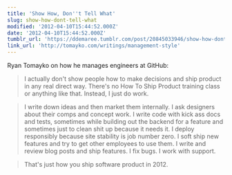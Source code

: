 ```yaml
---
title: 'Show How, Don''t Tell What'
slug: show-how-dont-tell-what
modified: '2012-04-10T15:44:52.000Z'
date: '2012-04-10T15:44:52.000Z'
tumblr_url: 'https://ddemaree.tumblr.com/post/20845033946/show-how-dont-tell-what'
link_url: 'http://tomayko.com/writings/management-style'
---
```

Ryan Tomayko on how he manages engineers at GitHub:

> I actually don't show people how to make decisions and ship product in any real direct way. There's no How To Ship Product training class or anything like that. Instead, I just do work.

> I write down ideas and then market them internally. I ask designers about their comps and concept work. I write code with kick ass docs and tests, sometimes while building out the backend for a feature and sometimes just to clean shit up because it needs it. I deploy responsibly because site stability is job number zero. I soft ship new features and try to get other employees to use them. I write and review blog posts and ship features. I fix bugs. I work with support.

> That's just how you ship software product in 2012.
